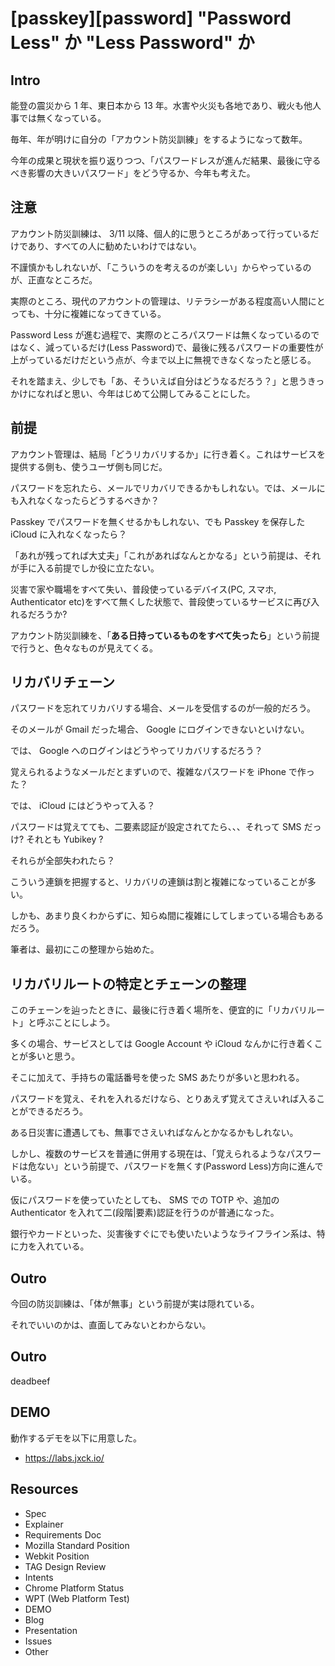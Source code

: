 # [passkey][password] "Password Less" か "Less Password" か

## Intro

能登の震災から 1 年、東日本から 13 年。水害や火災も各地であり、戦火も他人事では無くなっている。

毎年、年が明けに自分の「アカウント防災訓練」をするようになって数年。

今年の成果と現状を振り返りつつ、「パスワードレスが進んだ結果、最後に守るべき影響の大きいパスワード」をどう守るか、今年も考えた。


## 注意

アカウント防災訓練は、 3/11 以降、個人的に思うところがあって行っているだけであり、すべての人に勧めたいわけではない。

不謹慎かもしれないが、「こういうのを考えるのが楽しい」からやっているのが、正直なところだ。

実際のところ、現代のアカウントの管理は、リテラシーがある程度高い人間にとっても、十分に複雑になってきている。

Password Less が進む過程で、実際のところパスワードは無くなっているのではなく、減っているだけ(Less Password)で、最後に残るパスワードの重要性が上がっているだけだという点が、今まで以上に無視できなくなったと感じる。

それを踏まえ、少しでも「あ、そういえば自分はどうなるだろう？」と思うきっかけになればと思い、今年はじめて公開してみることにした。


## 前提

アカウント管理は、結局「どうリカバリするか」に行き着く。これはサービスを提供する側も、使うユーザ側も同じだ。

パスワードを忘れたら、メールでリカバリできるかもしれない。では、メールにも入れなくなったらどうするべきか？

Passkey でパスワードを無くせるかもしれない、でも Passkey を保存した iCloud に入れなくなったら？

「あれが残ってれば大丈夫」「これがあればなんとかなる」という前提は、それが手に入る前提でしか役に立たない。

災害で家や職場をすべて失い、普段使っているデバイス(PC, スマホ, Authenticator etc)をすべて無くした状態で、普段使っているサービスに再び入れるだろうか?

アカウント防災訓練を、「**ある日持っているものをすべて失ったら**」という前提で行うと、色々なものが見えてくる。


## リカバリチェーン

パスワードを忘れてリカバリする場合、メールを受信するのが一般的だろう。

そのメールが Gmail だった場合、 Google にログインできないといけない。

では、 Google へのログインはどうやってリカバリするだろう？

覚えられるようなメールだとまずいので、複雑なパスワードを iPhone で作った？

では、 iCloud にはどうやって入る？

パスワードは覚えてても、二要素認証が設定されてたら、、、それって SMS だっけ? それとも Yubikey ?

それらが全部失われたら？

こういう連鎖を把握すると、リカバリの連鎖は割と複雑になっていることが多い。

しかも、あまり良くわからずに、知らぬ間に複雑にしてしまっている場合もあるだろう。

筆者は、最初にこの整理から始めた。


## リカバリルートの特定とチェーンの整理

このチェーンを辿ったときに、最後に行き着く場所を、便宜的に「リカバリルート」と呼ぶことにしよう。

多くの場合、サービスとしては Google Account や iCloud なんかに行き着くことが多いと思う。

そこに加えて、手持ちの電話番号を使った SMS あたりが多いと思われる。








パスワードを覚え、それを入れるだけなら、とりあえず覚えてさえいれば入ることができるだろう。

ある日災害に遭遇しても、無事でさえいればなんとかなるかもしれない。

しかし、複数のサービスを普通に併用する現在は、「覚えられるようなパスワードは危ない」という前提で、パスワードを無くす(Password Less)方向に進んでいる。

仮にパスワードを使っていたとしても、 SMS での TOTP や、追加の Authenticator を入れて二(段階|要素)認証を行うのが普通になった。

銀行やカードといった、災害後すぐにでも使いたいようなライフライン系は、特に力を入れている。


## Outro

今回の防災訓練は、「体が無事」という前提が実は隠れている。

それでいいのかは、直面してみないとわからない。







## Outro

deadbeef


## DEMO

動作するデモを以下に用意した。

- <https://labs.jxck.io/>


## Resources

- Spec
- Explainer
- Requirements Doc
- Mozilla Standard Position
- Webkit Position
- TAG Design Review
- Intents
- Chrome Platform Status
- WPT (Web Platform Test)
- DEMO
- Blog
- Presentation
- Issues
- Other

